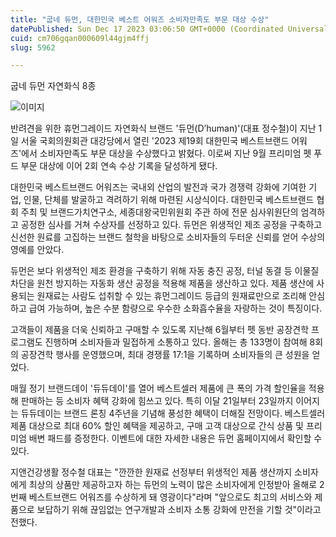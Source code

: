 ```yaml
---
title: "굽네 듀먼, 대한민국 베스트 어워즈 소비자만족도 부문 대상 수상"
datePublished: Sun Dec 17 2023 03:06:50 GMT+0000 (Coordinated Universal Time)
cuid: cm706gqan000609l44gjm4ffj
slug: 5962

---
```



굽네 듀먼 자연화식 8종

![이미지](https://cdn.hashnode.com/res/hashnode/image/upload/v1739259943292/028c8b10-89b0-4f67-b65e-c462c632c43f.jpeg)

반려견을 위한 휴먼그레이드 자연화식 브랜드 '듀먼(D’human)'(대표 정수철)이 지난 1일 서울 국회의원회관 대강당에서 열린 '2023 제19회 대한민국 베스트브랜드 어워즈'에서 소비자만족도 부문 대상을 수상했다고 밝혔다. 이로써 지난 9월 프리미엄 펫 푸드 부문 대상에 이어 2회 연속 수상 기록을 달성하게 됐다.

대한민국 베스트브랜드 어워즈는 국내외 산업의 발전과 국가 경쟁력 강화에 기여한 기업, 인물, 단체를 발굴하고 격려하기 위해 마련된 시상식이다. 대한민국 베스트브랜드 협회 주최 및 브랜드가치연구소, 세종대왕국민위원회 주관 하에 전문 심사위원단의 엄격하고 공정한 심사를 거쳐 수상자를 선정하고 있다. 듀먼은 위생적인 제조 공정을 구축하고 신선한 원료를 고집하는 브랜드 철학을 바탕으로 소비자들의 두터운 신뢰를 얻어 수상의 영예를 안았다.

듀먼은 보다 위생적인 제조 환경을 구축하기 위해 자동 충진 공정, 터널 동결 등 이물질 차단을 원천 방지하는 자동화 생산 공정을 적용해 제품을 생산하고 있다. 제품 생산에 사용되는 원재료는 사람도 섭취할 수 있는 휴먼그레이드 등급의 원재료만으로 조리해 안심하고 급여 가능하며, 높은 수분 함량으로 우수한 소화흡수율을 자랑하는 것이 특징이다.

고객들이 제품을 더욱 신뢰하고 구매할 수 있도록 지난해 6월부터 펫 동반 공장견학 프로그램도 진행하며 소비자들과 밀접하게 소통하고 있다. 올해는 총 133명이 참여해 8회의 공장견학 행사를 운영했으며, 최대 경쟁률 17:1을 기록하며 소비자들의 큰 성원을 얻었다.

매월 정기 브랜드데이 '듀듀데이'를 열어 베스트셀러 제품에 큰 폭의 가격 할인율을 적용해 판매하는 등 소비자 혜택 강화에 힘쓰고 있다. 특히 이달 21일부터 23일까지 이어지는 듀듀데이는 브랜드 론칭 4주년을 기념해 풍성한 혜택이 더해질 전망이다. 베스트셀러 제품 대상으로 최대 60% 할인 혜택을 제공하고, 구매 고객 대상으로 간식 상품 및 프리미엄 배변 패드를 증정한다. 이벤트에 대한 자세한 내용은 듀먼 홈페이지에서 확인할 수 있다.

지앤건강생활 정수철 대표는 "깐깐한 원재료 선정부터 위생적인 제품 생산까지 소비자에게 최상의 상품만 제공하고자 하는 듀먼의 노력이 많은 소비자에게 인정받아 올해로 2번째 베스트브랜드 어워즈를 수상하게 돼 영광이다"라며 "앞으로도 최고의 서비스와 제품으로 보답하기 위해 끊임없는 연구개발과 소비자 소통 강화에 만전을 기할 것"이라고 전했다.